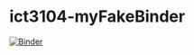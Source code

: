 # ict3104-myFakeBinder

[![Binder](https://mybinder.org/badge_logo.svg)](https://mybinder.org/v2/gh/thomaslwk/ict3104-myFakeBinder/main)

